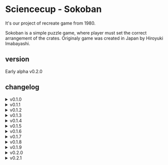 # Sciencecup - Sokoban

It's our project of recreate game from 1980.

Sokoban is a simple puzzle game, where player must set the correct arrangement of the crates. Originaly game was created in Japan by Hiroyuki Imabayashi.

## version

Early alpha v0.2.0

## changelog
<details>
    <summary>v0.1.0</summary>
```
- [+] basic html site
- [+] style.css for index.html
- [+] box.png
```
</details>

<details>
    <summary>v0.1.1</summary>
```
- [+] main.js with player drawing
- [/] style.css stylized pictures and main box
```
</details>

<details>
    <summary>v0.1.2</summary>
```
- [+] list of levels at utilities-bar in index.html
- [+] main.js player moves
```
</details>

<details>
    <summary>v0.1.3</summary>
```
- [+] ReadMe file
- [+] wall picture
- [+] point picture
- [+] settings.js to sort code for main.js
- [+] footer in index.html
- [+] Customizable board in main.js
- [+] player rotations in main.js
- [+] box moves
- [/] stylization for index.html in style.css
```
</details>

<details>
    <summary>v0.1.4</summary>
```
- [+] player static and animated picture
- [+] second level
- [+] main.js moved to game.js
- [+] colored font for picked level
- [/] customization in style.css for index.html
- [/] improvized player moves
```
</details>

<details>
    <summary>v0.1.5</summary>
```
- [+] store subsite with stylized css and working js
- [+] level selector
- [/] wall image
```
</details>

<details>
    <summary>v0.1.6</summary>
```
- [+] creator with stylized css and working js
- [+] player colors available in shop
- [/] sorted settings.js
```
</details>

<details>
    <summary>v0.1.7</summary>
```
- [+] fixed shop.js
- [/] shop.css to pop-up menu
```
</details>

<details>
    <summary>v0.1.8</summary>
```
- [+] Button to close pop-up shop menu
- [+] new skings [cowboy, knight]
- [/] Name from `shop` to `Garderoba`
- [/] Connected hats & skins to one thing
- [-] Player gif
- [-] separated hats & colors of player
```
</details>

<details>
    <summary>v0.1.9</summary>
```
- [+] loading screen when joining site
- [+] timer
- [+] won window
- [/] fixed some stuff
```
</details>

<details>
    <summary>v0.2.0</summary>
```
- [+] counting player moves
- [+] added timer and moves to won window
- [/] repairing animation of won window
- [/] improved timer
```
</details>

<details>
    <summary>v0.2.1</summary>
```

```
</details>

###### &copy; 2021 | All rights reserved.

